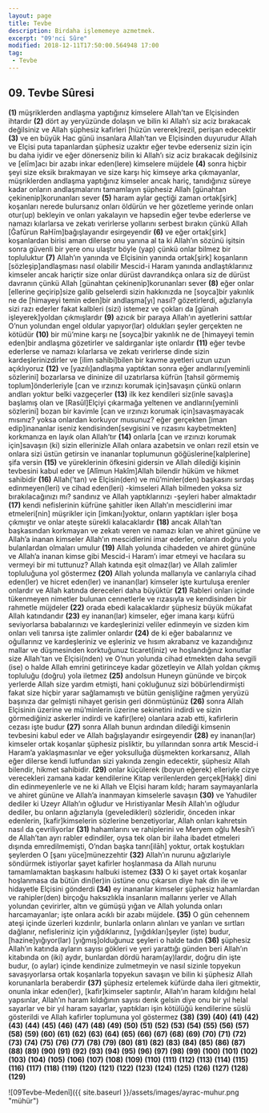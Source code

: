 ```yaml
---
layout: page
title: Tevbe
description: Birdaha işlememeye azmetmek.
excerpt: "09'nci Sûre"
modified: 2018-12-11T17:50:00.564948 17:00
tag: 
 - Tevbe
---
```


## 09. Tevbe Sûresi 

**(1)** müşriklerden andlaşma yaptığınız kimselere Allah’tan ve Elçisinden ihtardır
**(2)** dört ay yeryüzünde dolaşın ve bilin ki Allah’ı siz aciz bırakacak değilsiniz ve Allah şüphesiz kafirleri [hüzün vererek]rezil, perişan edecektir
**(3)** ve en büyük Hac günü insanlara Allah’tan ve Elçisinden duyurudur Allah ve Elçisi puta tapanlardan şüphesiz uzaktır eğer tevbe ederseniz sizin için bu daha iyidir ve eğer dönerseniz bilin ki Allah’ı siz aciz bırakacak değilsiniz ve [elīm]acı bir azabı inkar eden(lere) kimselere müjdele
**(4)** sonra hiçbir şeyi size eksik bırakmayan ve size karşı hiç kimseye arka çıkmayanlar, müşriklerden andlaşma yaptığınız kimseler ancak hariç, tanıdığınız süreye kadar onların andlaşmalarını tamamlayın şüphesiz Allah [günahtan çekinenip]korunanları sever
**(5)** haram aylar geçtiği zaman ortak[şirk] koşanları nerede bulursanız onları öldürün ve her gözetleme yerinde onları otur(up) bekleyin ve onları yakalayın ve hapsedin eğer tevbe ederlerse ve namazı kılarlarsa ve zekatı verirlerse yollarını serbest bırakın çünkü Allah [Ğafūrun RaHīm]bağışlayandır esirgeyendir
**(6)** ve eğer ortak[şirk] koşanlardan birisi aman dilerse onu yanına al ta ki Allah’ın sözünü işitsin sonra güvenli bir yere onu ulaştır böyle (yap) çünkü onlar bilmez bir topluluktur
**(7)** Allah’ın yanında ve Elçisinin yanında ortak[şirk] koşanların [sözleşip]andlaşması nasıl olabilir Mescid-i Haram yanında andlaştıklarınız kimseler ancak hariçtir size onlar dürüst davrandıkça onlara siz de dürüst davranın çünkü Allah [günahtan çekinenip]korunanları sever
**(8)** eğer onlar [ellerine geçirip]size galib gelselerdi sizin hakkınızda ne [soyca]bir yakınlık ne de [himayeyi temin eden]bir andlaşma[yı] nasıl? gözetirlerdi, ağızlarıyla sizi razı ederler fakat kalbleri (sizi) istemez ve çokları da [günah işleyerek]yoldan çıkmışlardır
**(9)** azıcık bir paraya Allah’ın ayetlerini sattılar O’nun yolundan engel oldular yapıyor(lar) oldukları şeyler gerçekten ne kötüdür
**(10)** bir mü’mine karşı ne [soyca]bir yakınlık ne de [himayeyi temin eden]bir andlaşma gözetirler ve saldırganlar işte onlardır
**(11)** eğer tevbe ederlerse ve namazı kılarlarsa ve zekatı verirlerse dinde sizin kardeşlerinizdirler ve [ilim sahibi]bilen bir kavme ayetleri uzun uzun açıklıyoruz
**(12)** ve [yazılı]andlaşma yaptıktan sonra eğer andlarını[yeminli sözlerini] bozarlarsa ve dininize dil uzatırlarsa küfrün [tahsil görmemiş toplum]önderleriyle [can ve ırzınızı korumak için]savaşın çünkü onların andları yoktur belki vazgeçerler
**(13)** ilk kez kendileri siz(inle savaş)a başlamış olan ve [Rasūl]Elçiyi çıkarmağa yeltenen ve andlarını[yeminli sözlerini] bozan bir kavimle [can ve ırzınızı korumak için]savaşmayacak mısınız? yoksa onlardan korkuyor musunuz? eğer gerçekten [iman edip]inananlar iseniz kendisinden[sevgisini ve rızasını kaybetmekten] korkmanıza en layık olan Allah’tır 
**(14)** onlarla [can ve ırzınızı korumak için]savaşın (ki) sizin ellerinizle Allah onlara azabetsin ve onları rezil etsin ve onlara sizi üstün getirsin ve inananlar toplumunun göğüslerine[kalplerine] şifa versin
**(15)** ve yüreklerinin öfkesini gidersin ve Allah dilediği kişinin tevbesini kabul eder ve [Alîmun Hakîm]Allah bilendir hüküm ve hikmet sahibidir
**(16)** Allah(’tan) ve Elçisin(den) ve mü’minler(den) başkasını sırdaş edinmeyen(leri) ve cihad eden(leri) -kimseleri Allah bilmeden yoksa siz bırakılacağınızı mı? sandınız ve Allah yaptıklarınızı -şeyleri haber almaktadır
**(17)** kendi nefislerinin küfrüne şahitler iken Allah’ın mescidlerini imar etmeleri[nin] müşrikler için [imkanı]yoktur, onların yaptıkları işler boşa çıkmıştır ve onlar ateşte sürekli kalacaklardır
**(18)** ancak Allah’tan başkasından korkmayan ve zekatı veren ve namazı kılan ve ahiret gününe ve Allah’a inanan kimseler Allah’ın mescidlerini imar ederler, onların doğru yolu bulanlardan olmaları umulur
**(19)** Allah yolunda cihadeden ve ahiret gününe ve Allah’a inanan kimse gibi Mescid-i Haram’ı imar etmeyi ve hacılara su vermeyi bir mi tuttunuz? Allah katında eşit olmaz(lar) ve Allah zalimler topluluğuna yol göstermez
**(20)** Allah yolunda mallarıyla ve canlarıyla cihad eden(ler) ve hicret eden(ler) ve inanan(lar) kimseler işte kurtuluşa erenler onlardır ve Allah katında dereceleri daha büyüktür 
**(21)** Rableri onları içinde tükenmeyen nimetler bulunan cennetlerle ve rızasıyla ve kendisinden bir rahmetle müjdeler
**(22)** orada ebedi kalacaklardır şüphesiz büyük mükafat Allah katındandır
**(23)** ey inanan(lar) kimseler, eğer imana karşı küfrü seviyorlarsa babalarınızı ve kardeşlerinizi veliler edinmeyin ve sizden kim onları veli tanırsa işte zalimler onlardır
**(24)** de ki eğer babalarınız ve oğullarınız ve kardeşleriniz ve eşleriniz ve hısım akrabanız ve kazandığınız mallar ve düşmesinden korktuğunuz ticaret(iniz) ve hoşlandığınız konutlar size Allah'tan ve Elçisi(nden) ve O’nun yolunda cihad etmekten daha sevgili (ise) o halde Allah emrini getirinceye kadar gözetleyin ve Allah yoldan çıkmış topluluğu (doğru) yola iletmez
**(25)** andolsun Huneyn gününde ve birçok yerlerde Allah size yardım etmişti, hani çokluğunuz sizi böbürlendirmişti fakat size hiçbir yarar sağlamamıştı ve bütün genişliğine rağmen yeryüzü başınıza dar gelmişti nihayet gerisin geri dönmüştünüz
**(26)** sonra Allah Elçisinin üzerine ve mü’minlerin üzerine sekinetini indirdi ve sizin görmediğiniz askerler indirdi ve kafir(lere) olanlara azab etti, kafirlerin cezası işte budur
**(27)** sonra Allah bunun ardından dilediği kimsenin tevbesini kabul eder ve Allah bağışlayandır esirgeyendir
**(28)** ey inanan(lar) kimseler ortak koşanlar şüphesiz pisliktir, bu yıllarından sonra artık Mescid-i Haram’a yaklaşmasınlar ve eğer yoksulluğa düşmekten korkarsanız,  Allah eğer dilerse kendi lutfundan  sizi yakında zengin edecektir, şüphesiz Allah bilendir, hikmet sahibidir.
**(29)** onlar küçülerek (boyun eğerek) elleriyle cizye verecekleri zamana kadar kendilerine Kitap verilenlerden gerçek[Haḳḳ] dini din edinmeyenlerle ve ne ki Allah ve Elçisi haram kıldı; haram saymayanlarla ve ahiret gününe ve Allah’a inanmayan kimselerle savaşın 
**(30)** ve Yahudiler dediler ki Uzeyr Allah’ın oğludur ve Hıristiyanlar Mesih Allah’ın oğludur dediler, bu onların ağızlarıyla (geveledikleri) sözleridir, önceden inkar edenlerin, [kafir]kimselerin sözlerine benzetiyorlar, Allah onları kahretsin nasıl da çevriliyorlar
**(31)** hahamlarını ve rahiplerini ve Meryem oğlu Mesih’i de Allah’tan ayrı rabler edindiler, oysa tek olan bir ilaha ibadet etmeleri dışında emredilmemişti, O’ndan başka tanrı[ilāh] yoktur, ortak koştukları şeylerden O [şanı yüce]münezzehtir 
**(32)** Allah’ın nurunu ağızlariyle söndürmek istiyorlar şayet kafirler hoşlanmasa da Allah nurunu tamamlamaktan başkasını halbuki istemez
**(33)** O ki şayet ortak koşanlar hoşlanmasa da bütün din(ler)in  üstüne onu çıkarsın diye hak din ile ve hidayetle Elçisini gönderdi
**(34)** ey inananlar kimseler şüphesiz hahamlardan ve rahipler(den) birçoğu haksızlıkla insanların mallarını yerler ve Allah yolundan çevirirler, altın ve gümüşü yığan ve Allah yolunda onları harcamayanlar; işte onlara acıklı bir azabı müjdele.
**(35)** O gün cehennem ateşi içinde üzerleri kızdırılır, bunlarla onların alınları ve yanları ve sırtları dağlanır, nefisleriniz için yığdıklarınız, [yığdıkları]şeyler (işte) budur, [hazine]yığıyor(lar) [yığmış]olduğunuz şeyleri o halde tadın
**(36)** şüphesiz Allah’ın katında ayların sayısı gökleri ve yeri yarattığı günden beri Allah’ın kitabında on (iki) aydır, bunlardan dördü haram(ay)lardır, doğru din işte budur, (o aylar) içinde kendinize zulmetmeyin ve nasıl sizinle topyekun savaşıyorlarsa ortak koşanlarla topyekun savaşın ve bilin ki şüphesiz Allah korunanlarla beraberdir
**(37)** şüphesiz ertelemek küfürde daha ileri gitmektir, onunla inkar eden(ler), [kafir]kimseler saptırılır, Allah’ın haram kıldığını helal yapsınlar, Allah’ın haram kıldığının sayısı denk gelsin diye onu bir yıl helal sayarlar ve bir yıl haram sayarlar, yaptıkları işin kötülüğü kendilerine süslü gösterildi ve Allah kafirler toplumuna yol göstermez
**(38)** 
**(39)** 
**(40)** 
**(41)** 
**(42)** 
**(43)** 
**(44)** 
**(45)** 
**(46)** 
**(47)** 
**(48)** 
**(49)** 
**(50)** 
**(51)** 
**(52)** 
**(53)** 
**(54)** 
**(55)** 
**(56)** 
**(57)** 
**(58)** 
**(59)** 
**(60)** 
**(61)** 
**(62)** 
**(63)** 
**(64)** 
**(65)** 
**(66)** 
**(67)** 
**(68)** 
**(69)** 
**(70)** 
**(71)** 
**(72)** 
**(73)** 
**(74)** 
**(75)** 
**(76)** 
**(77)** 
**(78)** 
**(79)** 
**(80)** 
**(81)** 
**(82)** 
**(83)** 
**(84)** 
**(85)** 
**(86)** 
**(87)**
**(88)** 
**(89)** 
**(90)** 
**(91)**
**(92)** 
**(93)** 
**(94)** 
**(95)** 
**(96)** 
**(97)** 
**(98)** 
**(99)** 
**(100)** 
**(101)** 
**(102)** 
**(103)** 
**(104)** 
**(105)** 
**(106)** 
**(107)** 
**(108)** 
**(109)** 
**(110)** 
**(111)** 
**(112)** 
**(113)** 
**(114)** 
**(115)** 
**(116)** 
**(117)** 
**(118)** 
**(119)** 
**(120)** 
**(121)** 
**(122)** 
**(123)** 
**(124)** 
**(125)** 
**(126)** 
**(127)** 
**(128)** 
**(129)** 

![09Tevbe-Medenî]({{ site.baseurl }}/assets/images/ayrac-muhur.png "mühür")

